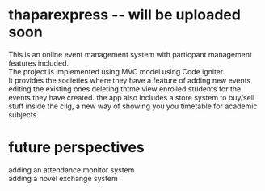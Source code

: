 # thaparexpress -- will be uploaded soon
This is an online event management system with particpant management  features included.<br>
The project is implemented using MVC model using Code igniter.<br>
It provides the societies where they have a feature of adding new events editing the existing ones deleting thtme view enrolled students for the events they have created.
the app also includes a store system to buy/sell stuff inside the cllg, a new way of showing you you timetable for academic subjects.

 # future perspectives <br>
adding an attendance monitor system <br>
adding a novel exchange system <br>
